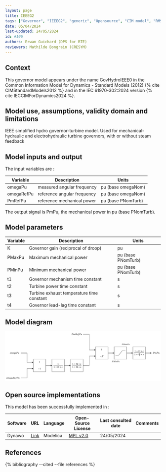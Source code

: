 ```yaml
---
layout: page
title: IEEEG2
tags: ["Governor", "IEEEG2", "generic", "Opensource", "CIM model", "RMS", "phasor", "MRL4", "Single phase", "GovHydroIEEE0", "IEC", "dynawo", "#106"]
date: 05/04/2024
last-updated: 24/05/2024
id: #106
authors: Erwan Guichard (DPS for RTE)
reviewers: Mathilde Bongrain (CRESYM)
---
```


## Context

This governor model appears under the name GovHydroIEEE0 in the Common Information Model for Dynamics - Standard Models (2012) {% cite CIMStandardModels2012 %} and in the IEC 61970-302:2024 version {% cite IECCIMForDynamics2024 %}.

## Model use, assumptions, validity domain and limitations

IEEE simplified hydro governor-turbine model. Used for mechanical-hydraulic and electrohydraulic turbine governors, with or without steam feedback

## Model inputs and output

The input variables are :

| Variable | Description | Units |
|-----------|--------------| ------|
|omegaPu |measured angular frequency | pu (base omegaNom)|
|omegaRefPu |reference angular frequency |pu (base omegaNom)|
|PmRefPu |reference mechanical power |pu (base PNomTurb)|

The output signal is PmPu, the mechanical power in pu (base PNomTurb).

## Model parameters

| Variable | Description | Units |
|-----------|--------------| ------|
|K |Governor gain (reciprocal of droop) |pu|
|PMaxPu |Maximum mechanical power |pu (base PNomTurb)|
|PMinPu |Minimum mechanical power |pu (base PNomTurb)|
|t1 |Governor mechanism time constant |s|
|t2 |Turbine power time constant |s|
|t3 |Turbine exhaust temperature time constant |s|
|t4 |Governor lead-lag time constant |s|

## Model diagram

![IEEEG2](/pages/models/regulations/governor/IEEEG2/IEEEG2.drawio.svg)

## Open source implementations

This model has been successfully implemented in :

| Software      | URL | Language | Open-Source License | Last consulted date | Comments |
| ------------- | --- | -------- | ------------------- | ------------------- | -------- |
| Dynawo | [Link](https://github.com/dynawo/dynawo) | Modelica | [MPL v2.0](https://www.mozilla.org/en-US/MPL/2.0/)  | 24/05/2024 |  |

## References

{% bibliography --cited --file references  %}
